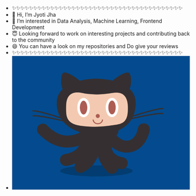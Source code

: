 - ✨✨✨✨✨✨✨✨✨✨✨✨✨✨✨✨✨✨✨✨✨✨✨✨✨✨✨✨✨✨✨✨✨✨✨✨✨✨✨✨
- 👋 Hi, I’m Jyoti Jha
- 👀 I’m interested in Data Analysis, Machine Learning, Frontend Development
- :innocent: Looking forward to work on interesting projects and contributing back to the community
- :smile: You can have a look on my repositories and Do give your reviews 
- ✨✨✨✨✨✨✨✨✨✨✨✨✨✨✨✨✨✨✨✨✨✨✨✨✨✨✨✨✨✨✨✨✨✨✨✨✨✨✨✨
- ![Alt Text](https://raw.githubusercontent.com/aayushgoyal/aayushgoyal/master/github.gif)
<!---
jhaji12/jhaji12 is a ✨ special ✨ repository because its `README.md` (this file) appears on your GitHub profile.
You can click the Preview link to take a look at your changes.
--->
